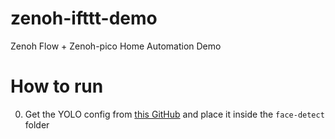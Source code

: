# zenoh-ifttt-demo
Zenoh Flow + Zenoh-pico Home Automation Demo



# How to run

0. Get the YOLO config from [this GitHub](https://github.com/sthanhng/yoloface) and place it inside the `face-detect` folder
